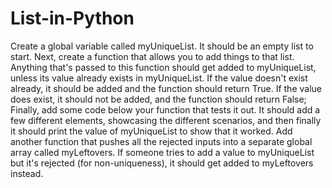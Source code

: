 # List-in-Python
Create a global variable called myUniqueList. It should be an empty list to start.  Next, create a function that allows you to add things to that list. Anything that's passed to this function should get added to myUniqueList, unless its value already exists in myUniqueList. If the value doesn't exist already, it should be added and the function should return True. If the value does exist, it should not be added, and the function should return False;  Finally, add some code below your function that tests it out. It should add a few different elements, showcasing the different scenarios, and then finally it should print the value of myUniqueList to show that it worked.
Add another function that pushes all the rejected inputs into a separate global array called myLeftovers. If someone tries to add a value to myUniqueList but it's rejected (for non-uniqueness), it should get added to myLeftovers instead.
